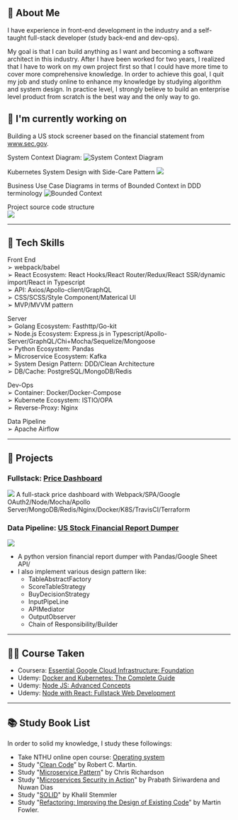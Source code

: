 ## 👋 About Me
I have experience in front-end development in the industry and a self-taught full-stack developer (study back-end and dev-ops).

My goal is that I can build anything as I want and becoming a software architect in this industry. After I have been worked for two years, I realized that I have to work on my own project first so that I could have more time to cover more comprehensive knowledge. In order to achieve this goal, I quit my job and study online to enhance my knowledge by studying algorithm and system design. In practice level, I strongly believe to build an enterprise level product from scratch is the best way and the only way to go.

## 🔭 I'm currently working on
Building a US stock screener based on the financial statement from www.sec.gov.

System Context Diagram:
![System Context Diagram](https://media-exp1.licdn.com/dms/image/C562DAQFi0yEToDeeGg/profile-treasury-image-shrink_8192_8192/0/1598349944673?e=1611496800&v=beta&t=lxJbD5hkZE-a-C5Of8A_EBagPXXgQGwMLPJ4xUd8FRE)

Kubernetes System Design with Side-Care Pattern
![](https://media-exp1.licdn.com/dms/image/C562DAQEqJr6YnoiD9g/profile-treasury-image-shrink_800_800/0/1601878254660?e=1611046800&v=beta&t=QemJrBbPJCBkm7tj9j1rr6mO6dFCbZjsLVmH9Vyb4-c)

Business Use Case Diagrams in terms of Bounded Context in DDD terminology
![Bounded Context](https://media-exp1.licdn.com/dms/image/C562DAQH8k9IfrcqmqA/profile-treasury-image-shrink_800_800/0/1598535155966?e=1611496800&v=beta&t=Om9AoQ3uQLUZl4Qi0PEAzyVE9NCJSZv450tSKenrojs)

Project source code structure <br/>
![](https://media-exp1.licdn.com/dms/image/C562DAQGFifUTBOUxWA/profile-treasury-image-shrink_1920_1920/0/1611408838027?e=1611496800&v=beta&t=VxZ7yVkwyCdRJhq2FwJ2-9PN98ea7fd-fBS4WPw24Yk)

<!--
**DanielLin9406/DanielLin9406** is a ✨ _special_ ✨ repository because its `README.md` (this file) appears on your GitHub profile.

Here are some ideas to get you started:

- 🔭 I’m currently working on ...
- 🌱 I’m currently learning ...
- 👯 I’m looking to collaborate on ...
- 🤔 I’m looking for help with ...
- 💬 Ask me about ...
- 📫 How to reach me: ...
- 😄 Pronouns: ...
- ⚡ Fun fact: ...
-->
---
## 🧠  Tech Skills

Front End <br/>
➢ webpack/babel <br/>
➢ React Ecosystem: React Hooks/React Router/Redux/React SSR/dynamic import/React in Typescript <br/>
➢ API: Axios/Apollo-client/GraphQL <br/>
➢ CSS/SCSS/Style Component/Materical UI <br/>
➢ MVP/MVVM pattern <br/>
 
Server <br/>
➢ Golang Ecosystem: Fasthttp/Go-kit <br/>
➢ Node.js Ecosystem: Express.js in Typescript/Apollo-Server/GraphQL/Chi+Mocha/Sequelize/Mongoose <br/>
➢ Python Ecosystem: Pandas <br/>
➢ Microservice Ecosystem: Kafka <br/>
➢ System Design Pattern: DDD/Clean Architecture <br/>
➢ DB/Cache: PostgreSQL/MongoDB/Redis <br/>

Dev-Ops <br/>
➢ Container: Docker/Docker-Compose <br/>
➢ Kubernete Ecosystem: ISTIO/OPA <br/>
➢ Reverse-Proxy: Nginx <br/>

Data Pipeline <br/>
➢ Apache Airflow <br/>

---

## 📂 Projects
### Fullstack: [Price Dashboard](https://github.com/DanielLin9406/fullstack-priceDashboard)
![](https://camo.githubusercontent.com/7568e4065731762af6316c308f71e03214008b27bd35b20064bc328f17ead31d/68747470733a2f2f692e696d6775722e636f6d2f7241664a4456462e706e67)
A full-stack price dashboard with Webpack/SPA/Google OAuth2/Node/Mocha/Apollo Server/MongoDB/Redis/Nginx/Docker/K8S/TravisCI/Terraform

### Data Pipeline: [US Stock Financial Report Dumper](https://github.com/DanielLin9406/worker-financialReportScreenr)
![](https://media-exp1.licdn.com/dms/image/C562DAQH9XaG2V-e3MQ/profile-treasury-image-shrink_1920_1920/0/1597585003429?e=1611046800&v=beta&t=JAlvZ-c8ioPLnUl2bS6bLiCK1SzDTv0Q6g8rUhjfUcw)
* A python version financial report dumper with Pandas/Google Sheet API/
* I also implement various design pattern like: 
  * TableAbstractFactory
  * ScoreTableStrategy
  * BuyDecisionStrategy
  * InputPipeLine
  * APIMediator
  * OutputObserver
  * Chain of Responsibility/Builder

---

## 👨‍🏫 Course Taken
- Coursera: [Essential Google Cloud Infrastructure: Foundation](https://www.coursera.org/account/accomplishments/certificate/C7ACADXGNPLD)
- Udemy: [Docker and Kubernetes: The Complete Guide](https://www.udemy.com/certificate/UC-WB3SV3AQ/)
- Udemy: [Node JS: Advanced Concepts](https://www.udemy.com/certificate/UC-8C375QVN/)
- Udemy: [Node with React: Fullstack Web Development](http://ude.my/UC-YRA2BLTI)
---

## 📚 Study Book List
In order to solid my knowledge, I study these followings:
- Take NTHU online open course: [Operating system](https://www.youtube.com/playlist?list=PLS0SUwlYe8czigQPzgJTH2rJtwm0LXvDX)
- Study "[Clean Code](https://www.amazon.com/gp/product/B001GSTOAM/ref=ppx_yo_dt_b_d_asin_title_o00?ie=UTF8&psc=1)” by Robert C. Martin.
- Study "[Microservice Pattern](https://livebook.manning.com/book/microservices-patterns)" by Chris Richardson
- Study "[Microservices Security in Action](https://livebook.manning.com/book/microservices-security-in-action/appendix-a/136)" by Prabath Siriwardena and Nuwan Dias
- Study "[SOLID](https://solidbook.io/)" by Khalil Stemmler
- Study "[Refactoring: Improving the Design of Existing Code](https://martinfowler.com/books/refactoring.html)” by Martin Fowler.
